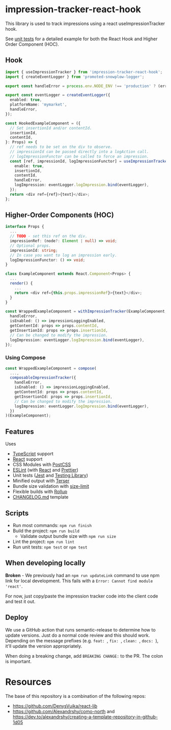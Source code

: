# impression-tracker-react-hook

This library is used to track impressions using a react useImpressionTracker hook.

See [unit tests](src/index.test.tsx) for a detailed example for both the React Hook and Higher Order Component (HOC).

## Hook

```typescript
import { useImpressionTracker } from 'impression-tracker-react-hook';
import { createEventLogger } from 'promoted-snowplow-logger';

export const handleError = process.env.NODE_ENV !== 'production' ? (err) => { throw err; } : console.error;

export const eventLogger = createEventLogger({
  enabled: true,
  platformName: 'mymarket',
  handleError,
});

const HookedExampleComponent = ({
  // Set insertionId and/or contentId.
  insertionId,
  contentId,
}: Props) => {
  // ref needs to be set on the div to observe.
  // impressionId can be passed directly into a logAction call.
  // logImpressionFunctor can be called to force an impression.
  const [ref, impressionId, logImpressionFunctor] = useImpressionTracker({
    enable: true,
    insertionId,
    contentId,
    handleError,
    logImpression: eventLogger.logImpression.bind(eventLogger),
  });
  return <div ref={ref}>{text}</div>;
};
```

## Higher-Order Components (HOC)

```typescript
interface Props {
  ...
  // TODO - set this ref on the div.
  impressionRef: (node?: Element | null) => void;
  // Optional props.
  impressionId: string;
  // In case you want to log an impression early.
  logImpressionFunctor: () => void;
}

class ExampleComponent extends React.Component<Props> {
  ...
  render() {
    ...
    return <div ref={this.props.impressionRef}>{text}</div>;
  }
}

const WrappedExampleComponent = withImpressionTracker(ExampleComponent, {
  handleError,
  isEnabled: () => impressionLoggingEnabled,
  getContentId: props => props.contentId,
  getInsertionId: props => props.insertionId,
  // Can be changed to modify the impression.
  logImpression: eventLogger.logImpression.bind(eventLogger),
});
```

### Using Compose

```typescript
const WrappedExampleComponent = compose(
  ...,
  composableImpressionTracker({
    handleError,
    isEnabled: () => impressionLoggingEnabled,
    getContentId: props => props.contentId,
    getInsertionId: props => props.insertionId,
    // Can be changed to modify the impression.
    logImpression: eventLogger.logImpression.bind(eventLogger),
  })
)(ExampleComponent);
```

## Features

Uses
- [TypeScript](https://www.typescriptlang.org/) support
- [React](https://reactjs.org/) support
- CSS Modules with [PostCSS](https://postcss.org/)
- [ESLint](https://eslint.org/) (with [React](https://reactjs.org/) and [Prettier](https://prettier.io/))
- Unit tests ([Jest](https://jestjs.io/) and [Testing Library](https://testing-library.com/))
- Minified output with [Terser](https://terser.org/)
- Bundle size validation with [size-limit](https://github.com/ai/size-limit)
- Flexible builds with [Rollup](https://www.rollupjs.org/)
- [CHANGELOG.md](https://keepachangelog.com/en/1.0.0/) template

## Scripts

- Run most commands: `npm run finish`
- Build the project: `npm run build`
  - Validate output bundle size with `npm run size`
- Lint the project: `npm run lint`
- Run unit tests: `npm test` or `npm test`


## When developing locally

**Broken** - We previously had an `npm run updateLink` command to use npm link for local development.  This fails with a `Error: Cannot find module 'react'`.

For now, just copy/paste the impression tracker code into the client code and test it out.
## Deploy

We use a GitHub action that runs semantic-release to determine how to update versions.  Just do a normal code review and this should work.  Depending on the message prefixes (e.g. `feat: `, `fix: `, `clean: `, `docs: `), it'll update the version appropriately.

When doing a breaking change, add `BREAKING CHANGE:` to the PR.  The colon is important.

# Resources

The base of this repository is a combination of the following repos:
- https://github.com/DenysVuika/react-lib
- https://github.com/Alexandrshy/como-north and https://dev.to/alexandrshy/creating-a-template-repository-in-github-1d05
